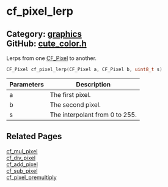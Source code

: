 [](../header.md ':include')

# cf_pixel_lerp

Category: [graphics](/api_reference?id=graphics)  
GitHub: [cute_color.h](https://github.com/RandyGaul/cute_framework/blob/master/include/cute_color.h)  
---

Lerps from one [CF_Pixel](/graphics/cf_pixel.md) to another.

```cpp
CF_Pixel cf_pixel_lerp(CF_Pixel a, CF_Pixel b, uint8_t s)
```

Parameters | Description
--- | ---
a | The first pixel.
b | The second pixel.
s | The interpolant from 0 to 255.

## Related Pages

[cf_mul_pixel](/graphics/cf_mul_pixel.md)  
[cf_div_pixel](/graphics/cf_div_pixel.md)  
[cf_add_pixel](/graphics/cf_add_pixel.md)  
[cf_sub_pixel](/graphics/cf_sub_pixel.md)  
[cf_pixel_premultiply](/graphics/cf_pixel_premultiply.md)  
